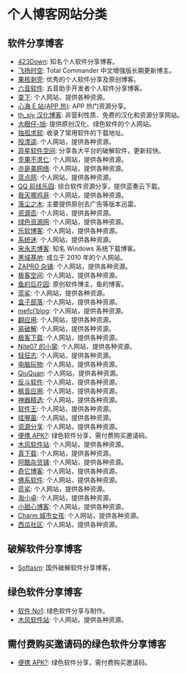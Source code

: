 # 个人博客网站分类

## 软件分享博客
- [423Down](https://www.423down.com/): 知名个人软件分享博客。
- [飞扬时空](https://www.flysky.cn/): Total Commander 中文增强版长期更新博主。
- [果核剥壳](https://www.ghpym.com/): 优秀的个人软件分享及原创博客。
- [六音软件](https://www.5yinsoft.com/): 五音助手开发者个人软件分享博客。
- [耍下](https://shuax.com/): 个人网站，提供各种资源。
- [心海 E 站(APP 热)](https://apphot.cc/): APP 热门资源分享。
- [th_sjy 汉化博客](https://www.thsjy.com/): 非营利性质、免费的汉化和资源分享网站。
- [大眼仔-旭](https://www.dayanzai.me/): 提供原创汉化、绿色软件的个人网站。
- [独孤求软](https://www.duguqiubai.com/): 收录了常用软件的下载地址。
- [殁漂遥](https://www.laomoit.com/): 个人网站，提供各种资源。
- [异星软件空间](https://www.yxrs.com/): 分享各大平台的破解软件，更新较快。
- [歪果不求仁](https://www.wgbqr.com/): 个人网站，提供各种资源。
- [亦是美网络](http://www.yishimei.cn/): 个人网站，提供各种资源。
- [蓝点网](https://www.landiannews.com/): 个人网站，提供各种资源。
- [QQ 前线乐园](https://www.qqqlly.com/): 综合软件资源分享，提供蓝奏云下载。
- [我天哪鸡哥](https://www.wotianna.com/): 个人网站，提供各种资源。
- [落尘之木](https://www.luochenzhimu.com/): 主要提供原创去广告等版本迅雷。
- [资源否](https://www.zyfou.com/): 个人网站，提供各种资源。
- [绿色资源网](https://www.weidianmishu.com/): 个人网站，提供各种资源。
- [乐软博客](https://www.isharepc.com/): 个人网站，提供各种资源。
- [系统迷](https://www.xitmi.com/): 个人网站，提供各种资源。
- [宋永志博客](https://www.yongzhishen.com/): 知名 Windows 系统下载博客。
- [黑域基地](https://www.heiyuji.com/): 成立于 2010 年的个人网站。
- [ZAPRO·杂铺](https://www.zapro.me/): 个人网站，提供各种资源。
- [极客空间](https://www.cuiuc.com/): 个人网站，提供各种资源。
- [鱼的后花园](https://www.yude.me/): 原创软件博主，鱼的博客。
- [蓝鲨](https://www.lan-sha.com/): 个人网站，提供各种资源。
- [盒子部落](https://www.hezibuluo.com/): 个人网站，提供各种资源。
- [mefcl'blog](https://www.mefcl.com/): 个人网站，提供各种资源。
- [翻应用](https://www.iapps.me/): 个人网站，提供各种资源。
- [易破解](http://www.ypojie.com/): 个人网站，提供各种资源。
- [极客下载](https://www.geekdload.com/): 个人网站，提供各种资源。
- [Nite07 的小窝](https://www.nite07.com/): 个人网站，提供各种资源。
- [轻狂志](http://www.flighty.cn/): 个人网站，提供各种资源。
- [电脑玩物](http://www.playpcesor.com/): 个人网站，提供各种资源。
- [QiuQuan](http://www.qiuquan.cc/): 个人网站，提供各种资源。
- [反斗软件](http://www.apprcn.com/): 个人网站，提供各种资源。
- [枫音应用](https://www.fy6b.com/): 个人网站，提供各种资源。
- [神器精选](https://tsq360.com/): 个人网站，提供各种资源。
- [软件王](https://free.softking.com.tw/): 个人网站，提供各种资源。
- [哇喔菌](https://www.waodown.com/): 个人网站，提供各种资源。
- [资源分享](http://www.qiuziyuan.net/): 个人网站，提供各种资源。
- [便携 APK?](https://www.bxapk.com/): 绿色软件分享，需付费购买邀请码。
- [木风软件站](https://www.mfrjz.com/): 个人网站，提供各种资源。
- [真下载](https://www.zhenxz.com/index.html): 个人网站，提供各种资源。
- [阿酷杂货铺](https://www.coolexe.com/): 个人网站，提供各种资源。
- [奇它博客](https://qitablog.com/): 个人网站，提供各种资源。
- [佛系软件](https://www.foxirj.com/): 个人网站，提供各种资源。
- [蓝鲨](https://www.lan-sha.com/): 个人网站，提供各种资源。
- [淘小卓](https://www.taoxiaozhuo.com/): 个人网站，提供各种资源。
- [小甜心博客](https://xiaotian.xin/): 个人网站，提供各种资源。
- [Charm 城市女孩](https://co6.cc/): 个人网站，提供各种资源。
- [西瓜社区](https://www.xg6.cn/): 个人网站，提供各种资源。

## 破解软件分享博客
- [Softasm](https://www.softasm.com/): 国外破解软件分享博客。

## 绿色软件分享博客
- [软件 No1](https://www.rjno1.com/): 绿色软件分享与制作。
- [木风软件站](https://www.mfrjz.com/): 个人网站，提供各种资源。

## 需付费购买邀请码的绿色软件分享博客
- [便携 APK?](https://www.bxapk.com/): 绿色软件分享，需付费购买邀请码。
